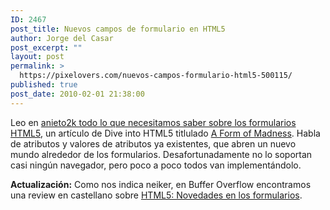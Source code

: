 ```yaml
---
ID: 2467
post_title: Nuevos campos de formulario en HTML5
author: Jorge del Casar
post_excerpt: ""
layout: post
permalink: >
  https://pixelovers.com/nuevos-campos-formulario-html5-500115/
published: true
post_date: 2010-02-01 21:38:00
---
```

<p>Leo en <a title="Todo lo que necesitamos saber sobre los formularios HTML5" href="http://diveintohtml5.org/forms.html" target="_blank">anieto2k todo lo que necesitamos saber sobre los formularios HTML5</a>, un art&iacute;culo de Dive into HTML5 titlulado <a title="A Form of Madness" lang="en_EN" hreflang="en_EN" href="http://diveintohtml5.org/forms.html" target="_blank">A Form of Madness</a>. Habla de atributos y valores de atributos ya existentes, que abren un nuevo mundo alrededor de los formularios. Desafortunadamente no lo soportan casi ning&uacute;n navegador, pero poco a poco todos van implement&aacute;ndolo.</p>

<p><strong>Actualizaci&oacute;n:</strong> Como nos indica neiker, en Buffer Overflow encontramos una review en castellano sobre <a title="HTML5: Novedades en los formularios" href="http://www.bufferoverflow.com.ar/html5-novedades-en-los-formularios/" target="_blank">HTML5: Novedades en los formularios</a>.</p>